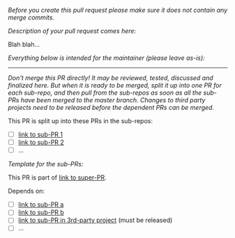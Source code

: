<i>Before you create this pull request please make sure it does not contain any merge commits.</i>

<i>Description of your pull request comes here:</i>

Blah blah...

<i>Everything below is intended for the maintainer (please leave as-is):</i>

---

<i>Don't merge this PR directly! It may be reviewed, tested, discussed and finalized here. But when it is ready to be merged, split it up into one PR for each sub-repo, and then pull from the sub-repos as soon as all the sub-PRs have been merged to the master branch. Changes to third party projects need to be released before the dependent PRs can be merged.</i>

This PR is split up into these PRs in the sub-repos:
- [ ] [link to sub-PR 1](...)
- [ ] [link to sub-PR 2](...)
- [ ] ...

<i>Template for the sub-PRs:</i>

This PR is part of [link to super-PR](...).

Depends on:
- [ ] [link to sub-PR a](...)
- [ ] [link to sub-PR b](...)
- [ ] [link to sub-PR in 3rd-party project](...) (must be released)
- [ ] ...
